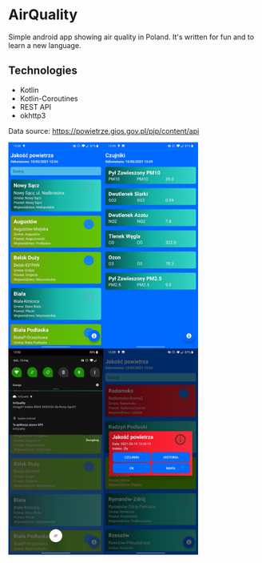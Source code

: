 # AirQuality
Simple android app showing air quality in Poland. It's written for fun and to learn a new language.

## Technologies

* Kotlin
* Kotlin-Coroutines
* REST API
* okhttp3

Data source: https://powietrze.gios.gov.pl/pjp/content/api

<img align="left" src="https://github.com/sebastiansiedlarz409/AirQuality/blob/master/ScreenShots/screenshot1.jpg" width=190><img align="left" src="https://github.com/sebastiansiedlarz409/AirQuality/blob/master/ScreenShots/screenshot2.jpg" width=190>
<img align="left" src="https://github.com/sebastiansiedlarz409/AirQuality/blob/master/ScreenShots/screenshot3.jpg" width=190><img align="left" src="https://github.com/sebastiansiedlarz409/AirQuality/blob/master/ScreenShots/screenshot4.jpg" width=190>
